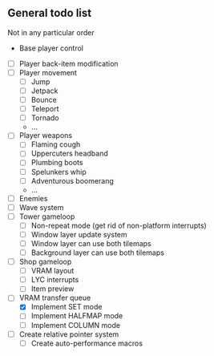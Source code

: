 ## General todo list
Not in any particular order

* Base player control
* [ ] Player back-item modification
* [ ] Player movement
    * [ ] Jump
    * [ ] Jetpack
    * [ ] Bounce
    * [ ] Teleport
    * [ ] Tornado
    * ...
* [ ] Player weapons
    * [ ] Flaming cough
    * [ ] Uppercuters headband
    * [ ] Plumbing boots
    * [ ] Spelunkers whip
    * [ ] Adventurous boomerang
    * ...
* [ ] Enemies
* [ ] Wave system
* [ ] Tower gameloop
    * [ ] Non-repeat mode (get rid of non-platform interrupts)
    * [ ] Window layer update system
    * [ ] Window layer can use both tilemaps
    * [ ] Background layer can use both tilemaps
* [ ] Shop gameloop
    * [ ] VRAM layout
    * [ ] LYC interrupts
    * [ ] Item preview
* [ ] VRAM transfer queue
    * [x] Implement SET mode
    * [ ] Implement HALFMAP mode
    * [ ] Implement COLUMN mode
* [ ] Create relative pointer system
    * [ ] Create auto-performance macros
